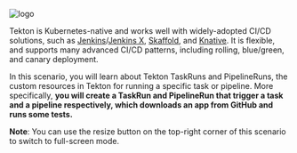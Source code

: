 ![logo](https://github.com/tektoncd/website/tree/master/tutorials/katacoda/getting-started/images/logo.png?raw=true)

Tekton is Kubernetes-native and works well with widely-adopted CI/CD solutions,
such as [Jenkins](https://jenkins.io/)/[Jenkins X](https://jenkins-x.io/),
[Skaffold](https://skaffold.dev/), and [Knative](https://knative.dev/).
It is flexible, and supports many advanced CI/CD patterns, including
rolling, blue/green, and canary deployment.

In this scenario, you will learn about Tekton TaskRuns and PipelineRuns,
the custom resources in Tekton for running a specific task or pipeline.
More specifically, **you will create a TaskRun and PipelineRun that
trigger a task and a pipeline respectively, which downloads an app
from GitHub and runs some tests.**

**Note**: You can use the resize button on the top-right corner of this
scenario to switch to full-screen mode.
